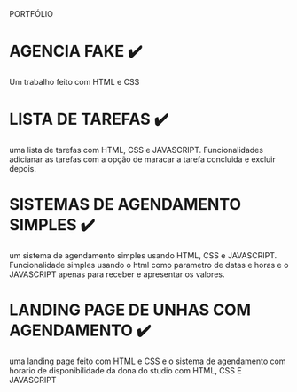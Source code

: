<!DOCTYPE html>
<html lang="pt-br">

<head>
    <meta charset="UTF-8">
    <meta name="viewport" content="width=h1, initial-scale=1.0">
    PORTFÓLIO
</head>

<body>
        <div>
           <h1 >AGENCIA FAKE ✔️ </h1> 
            <P>Um trabalho feito com HTML e CSS </P>
        </div>
        <div>
            <h1>LISTA DE TAREFAS ✔️ </h1>
            <p>uma lista de tarefas com HTML, CSS e JAVASCRIPT. Funcionalidades adicianar as tarefas com a opção de
                maracar
                a tarefa concluida e excluir depois.</p>
        </div>
        <div>
            <h1>SISTEMAS DE AGENDAMENTO SIMPLES ✔️ </h1>
                <p>um sistema de agendamento simples usando HTML, CSS e JAVASCRIPT. Funcionalidade simples usando o html
                    como parametro de datas e horas e o JAVASCRIPT apenas para receber e apresentar os valores.</p>
        </div>
        <div>
            <h1>LANDING PAGE DE UNHAS COM AGENDAMENTO ✔️ </h1>
            <p>uma landing page feito com HTML e CSS e o sistema de agendamento com horario de disponibilidade da dona
                do studio com HTML, CSS E JAVASCRIPT</p>
        </div>

</body>

</html>
